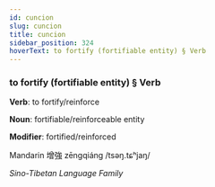 ```yaml
---
id: cuncion
slug: cuncion
title: cuncion
sidebar_position: 324
hoverText: to fortify (fortifiable entity) § Verb
---
```


### to fortify (fortifiable entity) § Verb

**Verb**: to fortify/reinforce

**Noun**: fortifiable/reinforceable entity

**Modifier**: fortified/reinforced

Mandarin 增強 zēngqiáng /tsəŋ.tɕʰjaŋ/

*Sino-Tibetan Language Family*